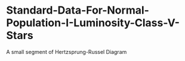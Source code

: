 # Standard-Data-For-Normal-Population-I-Luminosity-Class-V-Stars
A small segment of Hertzsprung-Russel Diagram
